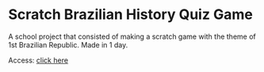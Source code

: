 # Scratch Brazilian History Quiz Game
A school project that consisted of making a scratch game with the theme of 1st Brazilian Republic. Made in 1 day.

Access: [click here](https://scratch.mit.edu/projects/1030852315/)
